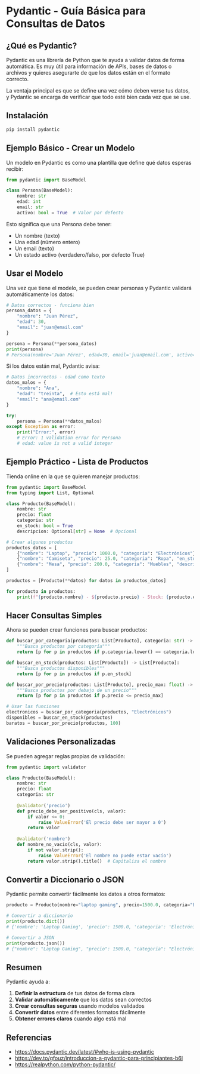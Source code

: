 # Pydantic - Guía Básica para Consultas de Datos

## ¿Qué es Pydantic?

Pydantic es una librería de Python que te ayuda a validar datos de forma automática. Es muy útil para información de APIs, bases de datos o archivos y quieres asegurarte de que los datos están en el formato correcto.

La ventaja principal es que se define una vez cómo deben verse tus datos, y Pydantic se encarga de verificar que todo esté bien cada vez que se use.

## Instalación

```bash
pip install pydantic
```

## Ejemplo Básico - Crear un Modelo

Un modelo en Pydantic es como una plantilla que define qué datos esperas recibir:

```python
from pydantic import BaseModel

class Persona(BaseModel):
    nombre: str
    edad: int
    email: str
    activo: bool = True  # Valor por defecto
```

Esto significa que una Persona debe tener:
- Un nombre (texto)
- Una edad (número entero)
- Un email (texto)
- Un estado activo (verdadero/falso, por defecto True)

## Usar el Modelo

Una vez que tiene el modelo, se pueden crear personas y Pydantic validará automáticamente los datos:

```python
# Datos correctos - funciona bien
persona_datos = {
    "nombre": "Juan Pérez",
    "edad": 30,
    "email": "juan@email.com"
}

persona = Persona(**persona_datos)
print(persona)
# Persona(nombre='Juan Pérez', edad=30, email='juan@email.com', activo=True)
```

Si los datos están mal, Pydantic avisa:

```python
# Datos incorrectos - edad como texto
datos_malos = {
    "nombre": "Ana",
    "edad": "treinta",  # Esto está mal!
    "email": "ana@email.com"
}

try:
    persona = Persona(**datos_malos)
except Exception as error:
    print("Error:", error)
    # Error: 1 validation error for Persona
    # edad: value is not a valid integer
```

## Ejemplo Práctico - Lista de Productos

Tienda online en la que se quieren manejar productos:

```python
from pydantic import BaseModel
from typing import List, Optional

class Producto(BaseModel):
    nombre: str
    precio: float
    categoria: str
    en_stock: bool = True
    descripcion: Optional[str] = None  # Opcional

# Crear algunos productos
productos_datos = [
    {"nombre": "Laptop", "precio": 1000.0, "categoria": "Electrónicos"},
    {"nombre": "Camiseta", "precio": 25.0, "categoria": "Ropa", "en_stock": False},
    {"nombre": "Mesa", "precio": 200.0, "categoria": "Muebles", "descripcion": "Mesa de madera"}
]

productos = [Producto(**datos) for datos in productos_datos]

for producto in productos:
    print(f"{producto.nombre} - ${producto.precio} - Stock: {producto.en_stock}")
```

## Hacer Consultas Simples

Ahora se pueden crear funciones para buscar productos:

```python
def buscar_por_categoria(productos: List[Producto], categoria: str) -> List[Producto]:
    """Busca productos por categoría"""
    return [p for p in productos if p.categoria.lower() == categoria.lower()]

def buscar_en_stock(productos: List[Producto]) -> List[Producto]:
    """Busca productos disponibles"""
    return [p for p in productos if p.en_stock]

def buscar_por_precio(productos: List[Producto], precio_max: float) -> List[Producto]:
    """Busca productos por debajo de un precio"""
    return [p for p in productos if p.precio <= precio_max]

# Usar las funciones
electronicos = buscar_por_categoria(productos, "Electrónicos")
disponibles = buscar_en_stock(productos)
baratos = buscar_por_precio(productos, 100)
```

## Validaciones Personalizadas

Se pueden agregar reglas propias de validación:

```python
from pydantic import validator

class Producto(BaseModel):
    nombre: str
    precio: float
    categoria: str
    
    @validator('precio')
    def precio_debe_ser_positivo(cls, valor):
        if valor <= 0:
            raise ValueError('El precio debe ser mayor a 0')
        return valor
    
    @validator('nombre')
    def nombre_no_vacio(cls, valor):
        if not valor.strip():
            raise ValueError('El nombre no puede estar vacío')
        return valor.strip().title()  # Capitaliza el nombre
```

## Convertir a Diccionario o JSON

Pydantic permite convertir fácilmente los datos a otros formatos:

```python
producto = Producto(nombre="laptop gaming", precio=1500.0, categoria="Electrónicos")

# Convertir a diccionario
print(producto.dict())
# {'nombre': 'Laptop Gaming', 'precio': 1500.0, 'categoria': 'Electrónicos'}

# Convertir a JSON
print(producto.json())
# {"nombre": "Laptop Gaming", "precio": 1500.0, "categoria": "Electrónicos"}
```

## Resumen

Pydantic ayuda a:

1. **Definir la estructura** de tus datos de forma clara
2. **Validar automáticamente** que los datos sean correctos
3. **Crear consultas seguras** usando modelos validados
4. **Convertir datos** entre diferentes formatos fácilmente
5. **Obtener errores claros** cuando algo está mal



## Referencias
- https://docs.pydantic.dev/latest/#who-is-using-pydantic
- https://dev.to/gfouz/introduccion-a-pydantic-para-principiantes-b6l
- https://realpython.com/python-pydantic/